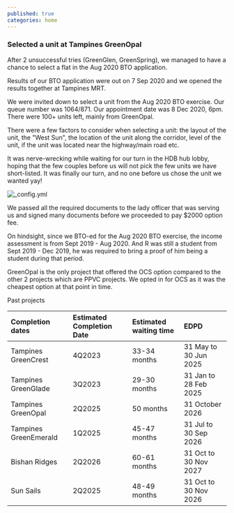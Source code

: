 ```yaml
---
published: true
categories: home
---
```

### Selected a unit at Tampines GreenOpal

After 2 unsuccessful tries (GreenGlen, GreenSpring), we managed to have a chance to select a flat in the Aug 2020 BTO application.

Results of our BTO application were out on 7 Sep 2020 and we opened the results together at Tampines MRT.

We were invited down to select a unit from the Aug 2020 BTO exercise. Our queue number was 1064/871. Our appointment date was 8 Dec 2020, 6pm. There were 100+ units left, mainly from GreenOpal.

There were a few factors to consider when selecting a unit: the layout of the unit, the "West Sun", the location of the unit along the corridor, level of the unit, if the unit was located near the highway/main road etc.

It was nerve-wrecking while waiting for our turn in the HDB hub lobby, hoping that the few couples before us will not pick the few units we have short-listed. It was finally our turn, and no one before us chose the unit we wanted yay! 

![_config.yml]({{site.baseurl}}/images/hdb1.jpeg)

We passed all the required documents to the lady officer that was serving us and signed many documents before we proceeded to pay $2000 option fee.

On hindsight, since we BTO-ed for the Aug 2020 BTO exercise, the income assessment is from Sept 2019 - Aug 2020. And R was still a student from Sept 2019 - Dec 2019, he was required to bring a proof of him being a student during that period.

GreenOpal is the only project that offered the OCS option compared to the other 2 projects which are PPVC projects. We opted in for OCS as it was the cheapest option at that point in time.

Past projects

| Completion dates | Estimated Completion Date | Estimated waiting time | EDPD |
| :------- | :-------- | :--------- | :--- |
| Tampines GreenCrest | 4Q2023 | 33-34 months | 31 May to 30 Jun 2025 |
| Tampines GreenGlade | 3Q2023 | 29-30 months | 31 Jan to 28 Feb 2025 |
| Tampines GreenOpal | 2Q2025 | 50 months | 31 October 2026 |
| Tampines GreenEmerald | 1Q2025 | 45-47 months | 31 Jul to 30 Sep 2026 |
| Bishan Ridges | 2Q2026 | 60-61 months | 31 Oct to 30 Nov 2027 |
| Sun Sails | 2Q2025 | 48-49 months | 31 Oct to 30 Nov 2026 |
